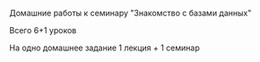 Домашние работы к семинару "Знакомство с базами данных"

Всего 6+1 уроков

На одно домашнее задание 1 лекция + 1 семинар

